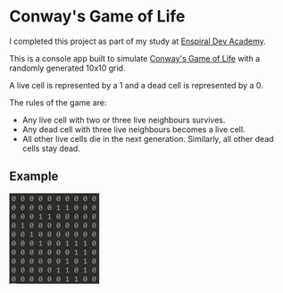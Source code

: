 # Conway's Game of Life

I completed this project as part of my study at [Enspiral Dev Academy](https://devacademy.co.nz/).

This is a console app built to simulate [Conway's Game of Life](https://en.wikipedia.org/wiki/Conway%27s_Game_of_Life) with a randomly generated 10x10 grid.

A live cell is represented by a 1 and a dead cell is represented by a 0.

The rules of the game are:

- Any live cell with two or three live neighbours survives.
- Any dead cell with three live neighbours becomes a live cell.
- All other live cells die in the next generation. Similarly, all other dead cells stay dead.

## Example

![conways](/readme/conways.gif "Conways")
